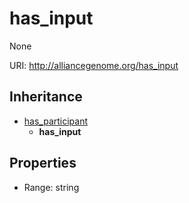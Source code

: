 # has_input

None

URI: http://alliancegenome.org/has_input




## Inheritance

* [has_participant](has_participant.md)
    * **has_input**



## Properties

 * Range: string


